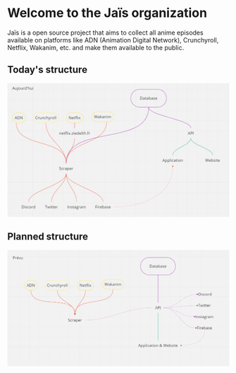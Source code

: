 # Welcome to the Jaïs organization

Jaïs is a open source project that aims to collect all anime episodes available on platforms like ADN (Animation Digital Network), Crunchyroll, Netflix, Wakanim, etc. and make them available to the public.

## Today's structure

<img src="https://github.com/Z-Jais/.github/blob/main/assets/today_structure.png?raw=true" alt="Today's structure">

## Planned structure

<img src="https://github.com/Z-Jais/.github/blob/main/assets/planned_structure.png?raw=true" alt="Planned structure">